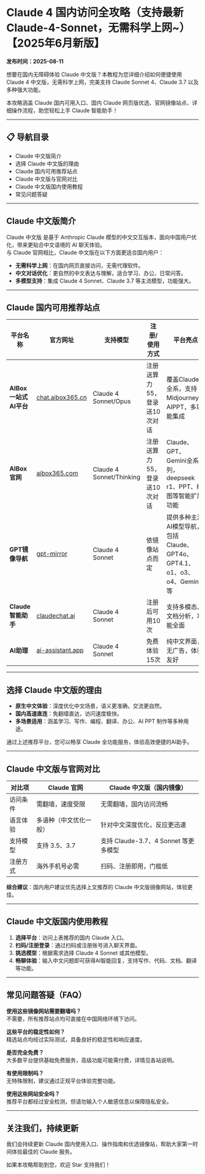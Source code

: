 # Claude 4 国内访问全攻略（支持最新 Claude-4-Sonnet，无需科学上网~）【2025年6月新版】

**发布时间：2025-08-11**

想要在国内无障碍体验 Claude 中文版？本教程为您详细介绍如何便捷使用 Claude 4 中文版，无需科学上网，完美支持 Claude Sonnet 4、Claude 3.7 以及多种强大功能。

本攻略涵盖 Claude 国内可用入口、国内 Claude 网页版优选、官网镜像站点、详细操作流程，助您轻松上手 Claude 智能助手！

---

## 📋 导航目录
- Claude 中文版简介
- 选择 Claude 中文版的理由
- Claude 国内可用推荐站点
- Claude 中文版与官网对比
- Claude 中文版国内使用教程
- 常见问题答疑

---

## Claude 中文版简介

Claude 中文版 是基于 Anthropic Claude 模型的中文交互版本，面向中国用户优化，带来更贴合中文语境的 AI 聊天体验。  
与 Claude 官网相比，Claude 中文版在以下方面更适合国内用户：

- **无需科学上网**：在国内网页直接访问，无需代理软件。
- **中文对话优化**：更自然的中文表达与理解，适合学习、办公、日常问答。
- **多模型支持**：集成 Claude 4 Sonnet、Claude 3.7 等主流模型，功能强大。

---

## Claude 国内可用推荐站点

| 平台名称             | 官方网址                                                                 | 支持模型                  | 注册/使用方式                         | 平台亮点                                                                                 |
| -------------------- | ----------------------------------------------------------------------- | ------------------------- | -------------------------------------- | ---------------------------------------------------------------------------------------- |
| **AIBox 一站式AI平台** | [chat.aibox365.cn](https://chat.aibox365.cn/)                       | Claude 4 Sonnet/Opus      | 注册送算力55，登录送10次对话           | 覆盖Claude全系，支持Midjourney、AIPPT，多功能集成                                        |
| **AIBox官网**          | [aibox365.com](https://aibox365.com/)                               | Claude 4 Sonnet/Thinking  | 注册送算力55，登录送10次对话           | Claude、GPT、Gemini全系列，deepseek r1、PPT、绘图等智能扩展功能                          |
| **GPT镜像导航**        | [gpt-mirror](https://chinese-chatgpt-mirrors.github.io/gpt-mirror/) | Claude 4 Sonnet           | 依镜像站点而定                         | 提供多种主流AI模型导航，包括Claude、GPT4o、GPT4.1、o1、o3、o4、Gemini等                  |
| **Claude智能助手**     | [claudechat.ai](https://claudechat.ai/)                             | Claude 4 Sonnet           | 注册后可用10次                         | 支持多模态、文档分析，功能全面                                                           |
| **AI助理**             | [ai-assistant.app](https://ai-assistant.app/)                       | Claude 4 Sonnet           | 免费体验15次                           | 纯中文界面，无广告，体验友好                                                             |

---

## 选择 Claude 中文版的理由

- **原生中文体验**：深度优化中文场景，语义更准确，交流更自然。
- **国内高速直连**：免翻墙直达，访问速度极快。
- **多场景适用**：涵盖学习、写作、编程、翻译、办公、AI PPT 制作等多种用途。

通过上述推荐平台，您可以畅享 Claude 全功能服务，体验高效便捷的AI助手。

---

## Claude 中文版与官网对比

| 对比项       | Claude 官网           | Claude 中文版（国内镜像）           |
| ------------ | -------------------- | ----------------------------------- |
| 访问条件     | 需翻墙，速度受限     | 无需翻墙，国内访问流畅               |
| 语言体验     | 多语种（中文优化一般）| 针对中文深度优化，反应更迅速         |
| 支持模型     | 支持 3.5、3.7        | 支持 Claude-3.7、4 Sonnet 等更多模型 |
| 注册方式     | 海外手机号必需        | 扫码、注册即用，门槛低               |

**综合建议**：国内用户建议优先选择上文推荐的 Claude 中文版镜像网站，体验更佳。

---

## Claude 中文版国内使用教程

1. **选择平台**：访问上表推荐的国内 Claude 入口。
2. **扫码/注册登录**：通过扫码或注册账号进入聊天界面。
3. **挑选模型**：根据需求选择 Claude 4 Sonnet 或其他模型。
4. **畅聊体验**：输入中文问题即可获得AI智能回复，支持写作、代码、文档、翻译等功能。

---

## 常见问题答疑（FAQ）

**使用这些镜像网站需要翻墙吗？**  
不需要，所有推荐站点均可直接在中国网络环境下访问。

**这些平台的稳定性如何？**  
精选站点均经过实际测试，具备良好的稳定性和响应速度。

**是否完全免费？**  
大多数平台提供基础免费服务，高级功能可能需付费，详情见各站说明。

**有使用限制吗？**  
无特殊限制，建议通过正规平台体验完整功能。

**使用这些网站安全吗？**  
推荐平台都经过安全检测，但请勿输入个人敏感信息以保障隐私安全。

---

## 关注我们，持续更新

我们会持续更新 Claude 国内使用入口、操作指南和优选镜像站，帮助大家第一时间体验最佳的 Claude 服务。

如果本攻略帮助到您，欢迎 Star 支持我们！
